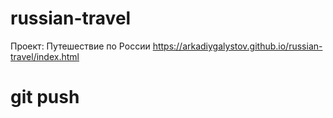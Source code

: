 # russian-travel
Проект: Путешествие по России
https://arkadiygalystov.github.io/russian-travel/index.html
# git push
